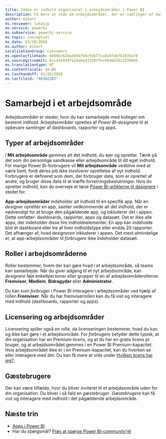 ```yaml
---
title: Sådan er indhold organiseret i arbejdsområder i Power BI
description: Få mere at vide om arbejdsområder, der er samlinger af dashboards og rapporter, som er udviklet til at levere vigtige målepunkter for din organisation.
author: mihart
ms.reviewer: lukaszp
ms.service: powerbi
ms.subservice: powerbi-service
ms.topic: conceptual
ms.date: 03/10/2020
ms.author: mihart
LocalizationGroup: Consumers
ms.openlocfilehash: 6886bc628add44f94c91b77cada97abf81635e78
ms.sourcegitcommit: bcc42e938fa28abe433287fecb9abb28c253b6bb
ms.translationtype: HT
ms.contentlocale: da-DK
ms.lasthandoff: 03/26/2020
ms.locfileid: "80302287"
---
```

# <a name="collaborate-in-workspaces"></a>Samarbejd i et arbejdsområde

 *Arbejdsområder* er steder, hvor du kan samarbejde med kolleger om bestemt indhold. Arbejdsområder oprettes af *Power BI-designere* til at opbevare samlinger af dashboards, rapporter og apps. 

## <a name="types-of-workspaces"></a>Typer af arbejdsområder
I **Mit arbejdsområde** gemmes alt det indhold, du ejer og opretter. Tænk på det som din personlige sandkasse eller arbejdsområde til dit eget indhold. For mange Power BI-forbrugere vil **Mit arbejdsområde** vedblive med at være tomt, fordi deres job ikke involverer oprettelse af nyt indhold. Forbrugere er defineret som dem, der forbruger data, som er oprettet af andre, og bruger disse data til at træffe forretningsbeslutninger. Hvis du opretter indhold, kan du overveje at læse [Power BI-artiklerne til designere](../create-reports/index.yml) i stedet for.

**App-arbejdsområder** indeholder alt indhold til en specifik app. Når en *designer* opretter en app, samler vedkommende alt det indhold, der er nødvendigt for at bruge den pågældende app, og inkluderer det i appen. Dette omfatter: dashboards, rapporter, apps og datasæt. Det er ikke alle apps, der indeholder disse fire indholdselementer. En app kan indeholde blot ét dashboard eller tre af hver indholdstype eller endda 20 rapporter. Det afhænger af, hvad *designeren* inkluderer i appen. Det mest almindelige er, at app-arbejdsområder til *forbrugere* ikke indeholder datasæt.

<!--<art showing different wss> -->

## <a name="roles-in-the-workspaces"></a>Roller i arbejdsområderne

Roller bestemmer, hvem der kan gøre hvad i et arbejdsområde, så teams kan samarbejde.  Når du giver adgang til et nyt arbejdsområde, kan *designere* føje enkeltpersoner eller grupper til en af arbejdsområderollerne: **Fremviser**, **Medlem**, **Bidragyder** eller **Administrator**. 

Du kan som *forbruger* i Power BI interagere i arbejdsområder ved hjælp af rollen **Fremviser**. Når du har fremviserrollen kan du få vist og interagere med indhold (dashboards, rapporter og apps). <!--For a detailed list of what you can do as a *consumer* with the Viewer role, see [Viewer role in an organization with Premium](end-user-license.md#viewer-role-in-an-organization-with-a-premium-license).-->

## <a name="licensing-and-workspaces"></a>Licensering og arbejdsområder
Licensering spiller også en rolle, da licenseringen bestemmer, hvad du kan og ikke kan gøre i et arbejdsområde. For *forbrugere* betyder dette typisk, at din organisation har en Premium-licens, og at du har en gratis licens pr. bruger, og at arbejdsområdet gemmes i en Power BI Premium-kapacitet.  Hvis arbejdsområdet ikke er i en Premium-kapacitet, kan du hverken se eller interagere med det. Du kan få mere at vide under [Hvilken licens har jeg?](end-user-license.md).

## <a name="guest-users"></a>Gæstebrugere
Der kan være tilfælde, hvor du bliver inviteret til et arbejdsområde uden for din organisation. Du bliver i så fald en *gæstebruger*. *Gæstebrugere* kan få vist og interagere med indhold i det pågældende arbejdsområde. 





## <a name="next-steps"></a>Næste trin
* [Apps i Power BI](end-user-apps.md)    
* Har du spørgsmål? [Prøv at spørge Power BI-community'et](https://community.powerbi.com/)














